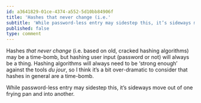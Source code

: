 ```yaml
---
id: a3641829-01ce-4374-a552-5d10bb84906f
title: 'Hashes that never change (i.e.'
subtitle: 'While password-less entry may sidestep this, it’s sideways move out of one frying pan and into another.'
published: false
type: comment
---
```




Hashes *that never change* (i.e. based on old, cracked hashing algorithms) may be a time-bomb, but hashing user input (password or not) will always be a thing. Hashing algorithms will always need to be ‘strong enough’ against the tools *du jour*, so I think it’s a bit over-dramatic to consider that hashes in general are a time-bomb.

While password-less entry may sidestep this, it’s sideways move out of one frying pan and into another.

